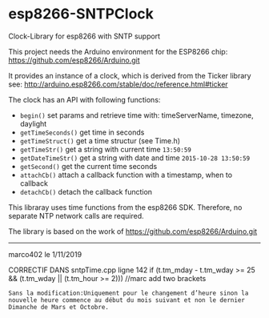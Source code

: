# esp8266-SNTPClock

Clock-Library for esp8266 with SNTP support

This project needs the Arduino environment for the ESP8266 chip: 
 https://github.com/esp8266/Arduino.git

It provides an instance of a clock, which is derived from the Ticker library see: 
 http://arduino.esp8266.com/stable/doc/reference.html#ticker

The clock has an API with following functions:

- `begin()`	set params and retrieve time with: timeServerName, timezone, daylight
- `getTimeSeconds()`	get time in seconds
- `getTimeStruct()`	get a time structur (see Time.h)
- `getTimeStr()`	get a string with current time ```13:50:59```
- `getDateTimeStr()`	get a string with date and time ```2015-10-28 13:50:59```
- `getSecond()`	get the current time seconds
- `attachCb()`	attach a callback function with a timestamp, when to callback
- `detachCb()`	detach the callback function

This libraray uses time functions from the esp8266 SDK. Therefore, no separate NTP network calls are required.

The library is based on the work of https://github.com/esp8266/Arduino.git 

******************************************************************************************************
marco402 le 1/11/2019

CORRECTIF DANS sntpTime.cpp
	ligne 142 if (t.tm_mday - t.tm_wday >= 25 && (t.tm_wday || (t.tm_hour >= 2)))  //marc add two brackets
	
	Sans la modification:Uniquement pour le changement d’heure sinon la nouvelle heure commence au début du mois suivant et non le dernier Dimanche de Mars et Octobre.
	
	

